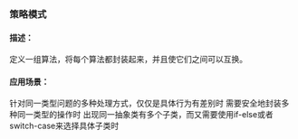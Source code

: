### 策略模式

#### 描述：
定义一组算法，将每个算法都封装起来，并且使它们之间可以互换。

#### 应用场景：
针对同一类型问题的多种处理方式，仅仅是具体行为有差别时
需要安全地封装多种同一类型的操作时
出现同一抽象类有多个子类，而又需要使用if-else或者switch-case来选择具体子类时